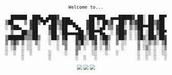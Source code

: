 <pre align="center">
Welcome to...

  ██████  ███▄ ▄███▓ ▄▄▄       ██▀███  ▄▄▄█████▓ ██░ ██  ██▀███  
▒██    ▒ ▓██▒▀█▀ ██▒▒████▄    ▓██ ▒ ██▒▓  ██▒ ▓▒▓██░ ██▒▓██ ▒ ██▒
░ ▓██▄   ▓██    ▓██░▒██  ▀█▄  ▓██ ░▄█ ▒▒ ▓██░ ▒░▒██▀▀██░▓██ ░▄█ ▒
  ▒   ██▒▒██    ▒██ ░██▄▄▄▄██ ▒██▀▀█▄  ░ ▓██▓ ░ ░▓█ ░██ ▒██▀▀█▄  
▒██████▒▒▒██▒   ░██▒ ▓█   ▓██▒░██▓ ▒██▒  ▒██▒ ░ ░▓█▒░██▓░██▓ ▒██▒
▒ ▒▓▒ ▒ ░░ ▒░   ░  ░ ▒▒   ▓▒█░░ ▒▓ ░▒▓░  ▒ ░░    ▒ ░░▒░▒░ ▒▓ ░▒▓░
░ ░▒  ░ ░░  ░      ░  ▒   ▒▒ ░  ░▒ ░ ▒░    ░     ▒ ░▒░ ░  ░▒ ░ ▒░
░  ░  ░  ░      ░     ░   ▒     ░░   ░   ░       ░  ░░ ░  ░░   ░
      ░         ░         ░  ░   ░               ░  ░  ░   ░     
</pre>

<div align="center">
  <img src="https://img.shields.io/badge/hiring-open-brightgreen">
  <img src="https://img.shields.io/badge/members-56-blue">
  <img src="https://img.shields.io/badge/location-Roppongi-00ac9b">
</div>
